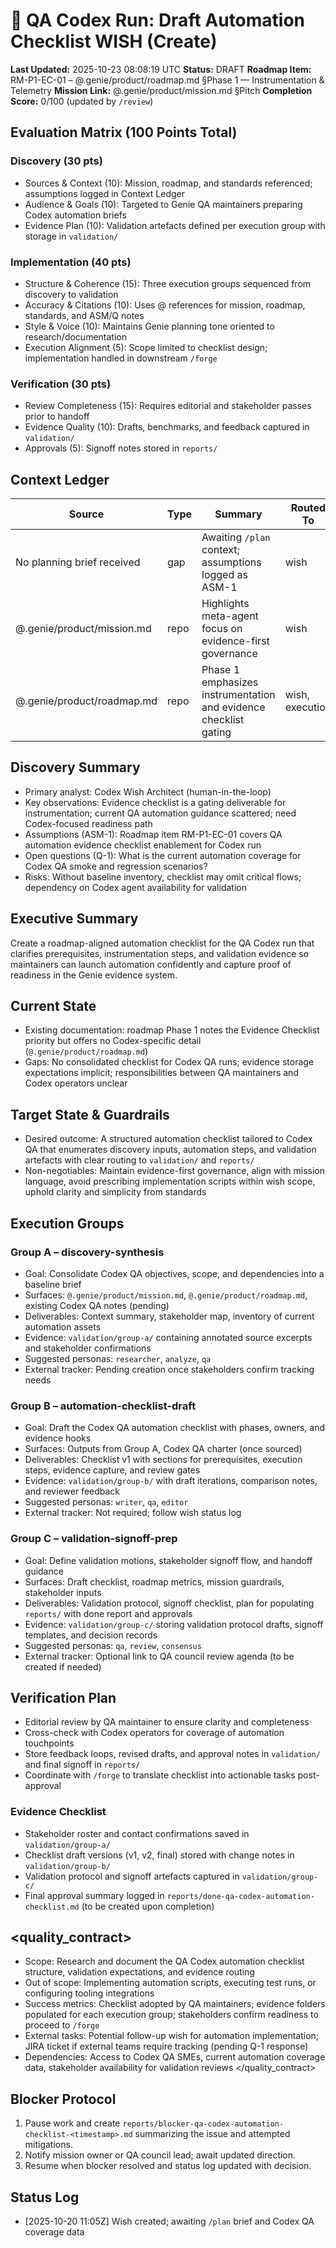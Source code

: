 # 🧞 QA Codex Run: Draft Automation Checklist WISH (Create)
**Last Updated:** 2025-10-23 08:08:19 UTC
**Status:** DRAFT
**Roadmap Item:** RM-P1-EC-01 – @.genie/product/roadmap.md §Phase 1 — Instrumentation & Telemetry
**Mission Link:** @.genie/product/mission.md §Pitch
**Completion Score:** 0/100 (updated by `/review`)

## Evaluation Matrix (100 Points Total)

### Discovery (30 pts)
- Sources & Context (10): Mission, roadmap, and standards referenced; assumptions logged in Context Ledger
- Audience & Goals (10): Targeted to Genie QA maintainers preparing Codex automation briefs
- Evidence Plan (10): Validation artefacts defined per execution group with storage in `validation/`

### Implementation (40 pts)
- Structure & Coherence (15): Three execution groups sequenced from discovery to validation
- Accuracy & Citations (10): Uses @ references for mission, roadmap, standards, and ASM/Q notes
- Style & Voice (10): Maintains Genie planning tone oriented to research/documentation
- Execution Alignment (5): Scope limited to checklist design; implementation handled in downstream `/forge`

### Verification (30 pts)
- Review Completeness (15): Requires editorial and stakeholder passes prior to handoff
- Evidence Quality (10): Drafts, benchmarks, and feedback captured in `validation/`
- Approvals (5): Signoff notes stored in `reports/`

## Context Ledger
| Source | Type | Summary | Routed To |
| --- | --- | --- | --- |
| No planning brief received | gap | Awaiting `/plan` context; assumptions logged as ASM-1 | wish |
| @.genie/product/mission.md | repo | Highlights meta-agent focus on evidence-first governance | wish |
| @.genie/product/roadmap.md | repo | Phase 1 emphasizes instrumentation and evidence checklist gating | wish, execution |

## Discovery Summary
- Primary analyst: Codex Wish Architect (human-in-the-loop)
- Key observations: Evidence checklist is a gating deliverable for instrumentation; current QA automation guidance scattered; need Codex-focused readiness path
- Assumptions (ASM-1): Roadmap item RM-P1-EC-01 covers QA automation evidence checklist enablement for Codex run
- Open questions (Q-1): What is the current automation coverage for Codex QA smoke and regression scenarios?
- Risks: Without baseline inventory, checklist may omit critical flows; dependency on Codex agent availability for validation

## Executive Summary
Create a roadmap-aligned automation checklist for the QA Codex run that clarifies prerequisites, instrumentation steps, and validation evidence so maintainers can launch automation confidently and capture proof of readiness in the Genie evidence system.

## Current State
- Existing documentation: roadmap Phase 1 notes the Evidence Checklist priority but offers no Codex-specific detail (`@.genie/product/roadmap.md`)
- Gaps: No consolidated checklist for Codex QA runs; evidence storage expectations implicit; responsibilities between QA maintainers and Codex operators unclear

## Target State & Guardrails
- Desired outcome: A structured automation checklist tailored to Codex QA that enumerates discovery inputs, automation steps, and validation artefacts with clear routing to `validation/` and `reports/`
- Non-negotiables: Maintain evidence-first governance, align with mission language, avoid prescribing implementation scripts within wish scope, uphold clarity and simplicity from standards

## Execution Groups
### Group A – discovery-synthesis
- Goal: Consolidate Codex QA objectives, scope, and dependencies into a baseline brief
- Surfaces: `@.genie/product/mission.md`, `@.genie/product/roadmap.md`, existing Codex QA notes (pending)
- Deliverables: Context summary, stakeholder map, inventory of current automation assets
- Evidence: `validation/group-a/` containing annotated source excerpts and stakeholder confirmations
- Suggested personas: `researcher`, `analyze`, `qa`
- External tracker: Pending creation once stakeholders confirm tracking needs

### Group B – automation-checklist-draft
- Goal: Draft the Codex QA automation checklist with phases, owners, and evidence hooks
- Surfaces: Outputs from Group A, Codex QA charter (once sourced)
- Deliverables: Checklist v1 with sections for prerequisites, execution steps, evidence capture, and review gates
- Evidence: `validation/group-b/` with draft iterations, comparison notes, and reviewer feedback
- Suggested personas: `writer`, `qa`, `editor`
- External tracker: Not required; follow wish status log

### Group C – validation-signoff-prep
- Goal: Define validation motions, stakeholder signoff flow, and handoff guidance
- Surfaces: Draft checklist, roadmap metrics, mission guardrails, stakeholder inputs
- Deliverables: Validation protocol, signoff checklist, plan for populating `reports/` with done report and approvals
- Evidence: `validation/group-c/` storing validation protocol drafts, signoff templates, and decision records
- Suggested personas: `qa`, `review`, `consensus`
- External tracker: Optional link to QA council review agenda (to be created if needed)

## Verification Plan
- Editorial review by QA maintainer to ensure clarity and completeness
- Cross-check with Codex operators for coverage of automation touchpoints
- Store feedback loops, revised drafts, and approval notes in `validation/` and final signoff in `reports/`
- Coordinate with `/forge` to translate checklist into actionable tasks post-approval

### Evidence Checklist
- Stakeholder roster and contact confirmations saved in `validation/group-a/`
- Checklist draft versions (v1, v2, final) stored with change notes in `validation/group-b/`
- Validation protocol and signoff artefacts captured in `validation/group-c/`
- Final approval summary logged in `reports/done-qa-codex-automation-checklist.md` (to be created upon completion)

## <quality_contract>
- Scope: Research and document the QA Codex automation checklist structure, validation expectations, and evidence routing
- Out of scope: Implementing automation scripts, executing test runs, or configuring tooling integrations
- Success metrics: Checklist adopted by QA maintainers; evidence folders populated for each execution group; stakeholders confirm readiness to proceed to `/forge`
- External tasks: Potential follow-up wish for automation implementation; JIRA ticket if external teams require tracking (pending Q-1 response)
- Dependencies: Access to Codex QA SMEs, current automation coverage data, stakeholder availability for validation reviews
</quality_contract>

## Blocker Protocol
1. Pause work and create `reports/blocker-qa-codex-automation-checklist-<timestamp>.md` summarizing the issue and attempted mitigations.
2. Notify mission owner or QA council lead; await updated direction.
3. Resume when blocker resolved and status log updated with decision.

## Status Log
- [2025-10-20 11:05Z] Wish created; awaiting `/plan` brief and Codex QA coverage data

